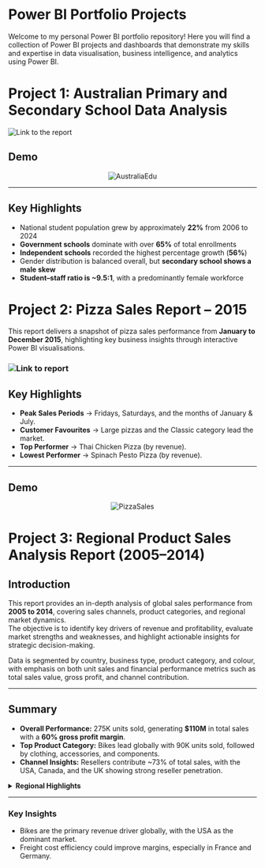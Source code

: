 # Power BI Portfolio Projects
Welcome to my personal Power BI portfolio repository! Here you will find a collection of Power BI projects and dashboards that demonstrate my skills and expertise in data visualisation, business intelligence, and analytics using Power BI.


# Project 1:  Australian Primary and Secondary School Data Analysis

![Link to the report](https://github.com/hasiburahman2016/PowerBI_Australia-Primary-Secondary-Education-data)

## Demo
<p align="center">
  <img src="https://github.com/hasiburahman2016/PBI-Projects/blob/main/Australia%20Education/AustraliaEdu.gif" alt="AustraliaEdu" />
</p>


---
## Key Highlights

- National student population grew by approximately **22%** from 2006 to 2024  
- **Government schools** dominate with over **65%** of total enrollments  
- **Independent schools** recorded the highest percentage growth (**56%**)  
- Gender distribution is balanced overall, but **secondary school shows a male skew**  
- **Student–staff ratio is ~9.5:1**, with a predominantly female workforce  

# Project 2: Pizza Sales Report – 2015

This report delivers a snapshot of pizza sales performance from **January to December 2015**, highlighting key business insights through interactive Power BI visualisations.

### ![Link to report](https://github.com/hasiburahman2016/PBI-Pizza-Sales-Report)
## Key Highlights

- **Peak Sales Periods** → Fridays, Saturdays, and the months of January & July.
- **Customer Favourites** → Large pizzas and the Classic category lead the market.
- **Top Performer** → Thai Chicken Pizza (by revenue).
- **Lowest Performer** → Spinach Pesto Pizza (by revenue).

---
## Demo
<p align="center">
  <img src="https://github.com/hasiburahman2016/PBI-Projects/blob/main/Pizza%20Sales/PizzaSales.gif" alt="PizzaSales" />
</p>


# Project 3: Regional Product Sales Analysis Report (2005–2014)


## Introduction
This report provides an in-depth analysis of global sales performance from **2005 to 2014**, covering sales channels, product categories, and regional market dynamics.  
The objective is to identify key drivers of revenue and profitability, evaluate market strengths and weaknesses, and highlight actionable insights for strategic decision-making.

Data is segmented by country, business type, product category, and colour, with emphasis on both unit sales and financial performance metrics such as total sales value, gross profit, and channel contribution.

---

## Summary

- **Overall Performance:** 275K units sold, generating **$110M** in total sales with a **60% gross profit margin**.
- **Top Product Category:** Bikes lead globally with 90K units sold, followed by clothing, accessories, and components.
- **Channel Insights:** Resellers contribute ~73% of total sales, with the USA, Canada, and the UK showing strong reseller penetration.

<details>
<summary><strong>Regional Highlights</strong></summary>

### United States
- Dominates with over half of global sales and $66M in profit.
- Top product category: Bikes ($94.6M in sales).
- Strong reseller sales ($80.45M, 73% of total).

### Canada
- Strong reseller network (88% of total sales) with high margins (63.77%).
- Top product category: Bikes ($13.4M).

### Australia
- Internet sales dominate (~82%).
- Weak reseller presence ($1.59M in sales).
- Top product category: Bikes ($10.2M).

### France
- Smaller market but strong reseller margins (71.8%).
- Top product category: Bikes ($6.1M).

### Germany
- Balanced between internet and reseller sales.
- Freight-to-sales ratio is high compared to Australia.

### United Kingdom
- Balanced channel mix with solid margins.
- Top product category: Bikes ($6.6M).
</details>

---

### Key Insights
- Bikes are the primary revenue driver globally, with the USA as the dominant market.
- Freight cost efficiency could improve margins, especially in France and Germany.
